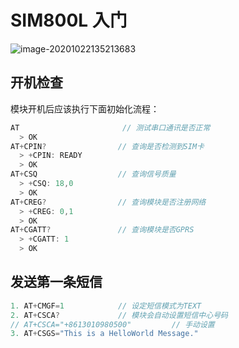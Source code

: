 <!--
title: SIM800l
sort:
-->

# SIM800L 入门

![image-20201022135213683](https://gitee.com/nmdfzf404/Image-hosting/raw/master/2020/20201022135220.png)

## 开机检查

模块开机后应该执行下面初始化流程：

```c
AT                       // 测试串口通讯是否正常
  > OK
AT+CPIN?                // 查询是否检测到SIM卡
  > +CPIN: READY
  > OK
AT+CSQ                  // 查询信号质量
  > +CSQ: 18,0
  > OK
AT+CREG?               	// 查询模块是否注册网络
  > +CREG: 0,1
  > OK
AT+CGATT?             	// 查询模块是否GPRS
  > +CGATT: 1
  > OK
```

## 发送第一条短信

```c
1. AT+CMGF=1			// 设定短信模式为TEXT
2. AT+CSCA? 			// 模块会自动设置短信中心号码
// AT+CSCA="+8613010980500"			// 手动设置
3. AT+CSGS="This is a HelloWorld Message."
```
